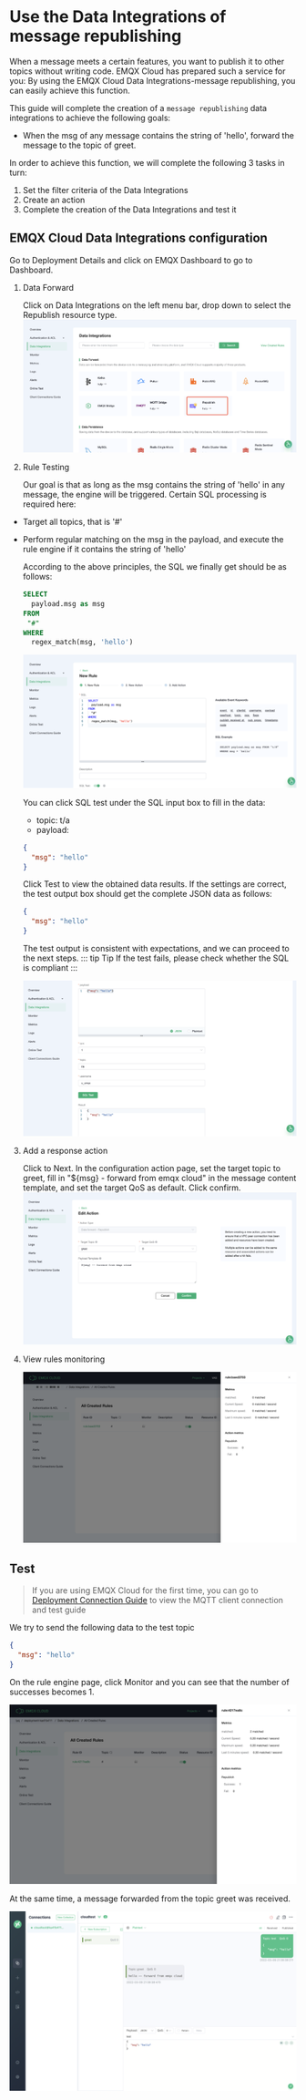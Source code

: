 # Use the Data Integrations of message republishing

When a message meets a certain features, you want to publish it to other topics without writing code. EMQX Cloud has prepared such a service for you: By using the EMQX Cloud Data Integrations-message republishing, you can easily achieve this function.

This guide will complete the creation of a `message republishing` data integrations to achieve the following goals:

- When the msg of any message contains the string of 'hello', forward the message to the topic of greet.

In order to achieve this function, we will complete the following 3 tasks in turn:

1. Set the filter criteria of the Data Integrations
2. Create an action
3. Complete the creation of the Data Integrations and test it

## EMQX Cloud Data Integrations configuration

Go to Deployment Details and click on EMQX Dashboard to go to Dashboard.

1. Data Forward
   
   Click on Data Integrations on the left menu bar, drop down to select the Republish resource type.
   ![data integration](./_assets/data_integrations_republish.png)

2. Rule Testing
   
   Our goal is that as long as the msg contains the string of 'hello' in any message, the engine will be triggered. Certain SQL processing is required here:

- Target all topics, that is '#'
- Perform regular matching on the msg in the payload, and execute the rule engine if it contains the string of 'hello'

  According to the above principles, the SQL we finally get should be as follows:

  ```sql
  SELECT
    payload.msg as msg
  FROM
   "#"
  WHERE
    regex_match(msg, 'hello')
  ```

  ![测试 SQL](./_assets/republish_create_rule.png)

  You can click SQL test under the SQL input box to fill in the data:

  - topic: t/a
  - payload:

  ```json
  {
    "msg": "hello"
  }
  ```

  Click Test to view the obtained data results. If the settings are correct, the test output box should get the complete JSON data as follows:

  ```json
  {
    "msg": "hello"
  }
  ```

  The test output is consistent with expectations, and we can proceed to the next steps.
  ::: tip Tip
  If the test fails, please check whether the SQL is compliant
  :::

  ![测试 SQL](./_assets/republish_create_rule_2.png)

3. Add a response action
   
   Click to Next. In the configuration action page, set the target topic to greet, fill in "${msg} - forward from emqx cloud" in the message content template, and set the target QoS as default. Click confirm.
  ![action](./_assets/republish_action.png)

4. View rules monitoring
   
   ![view monitor](./_assets/republish_view_monitor.png)

## Test

> If you are using EMQX Cloud for the first time, you can go to [Deployment Connection Guide](../connect_to_deployments/overview.md) to view the MQTT client connection and test guide

We try to send the following data to the test topic

```json
{
  "msg": "hello"
}
```

On the rule engine page, click Monitor and you can see that the number of successes becomes 1.

![查看动作指标](./_assets/republish_query_result.png)

At the same time, a message forwarded from the topic greet was received.

![收到转发消息](./_assets/republish_mqttx.png)
